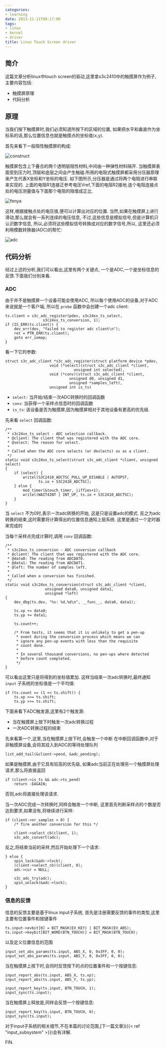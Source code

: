 ```yaml
---
categories:
- learning
date: 2013-11-11T09:17:00
tags:
- linux
- kernel
- driver
title: Linux Touch Screen driver
---
```


## 简介

这篇文章分析linux中touch screen的驱动,这里拿s3c2410中的触摸屏作为例子,
主要内容包括:

- 触摸屏原理
- 代码分析

## 原理

当我们按下触摸屏时,我们必须知道所按下的区域的位置,
如果把水平和垂直作为坐标系的话,那么位置信息也就是触摸点的坐标值(x,y).

首先来看下一般阻性触摸屏的构成:

![construct](construct.gif)

触摸屏包含上下叠合的两个透明层阻性材料,中间由一种弹性材料隔开.
当触摸屏表面受到压力时,顶层和底层之间会产生触碰.所用的电阻式触摸屏都采用分压器原理来产生代表X坐标和Y坐标的电压.
如下图所示,分压器是通过将两个电阻进行串联来实现的.
上面的电阻R1连接正参考电压Vref,下面的电阻R2接地.连个电阻连接点处的电压测量值与下面那个电阻的阻值成正比.

![fenya](fenya.gif)

这样,根据接触点处的电压值,便可以计算出对应的位置.
当然,如果在触摸屏上进行滑动,那么就会有一系列连续的电压信息,
不过,这些信息是模拟信号,但是计算机只认识数字信息,
所以,必须将这些模拟信号转换成对应的数字信号,所以,
这里还必须利用模数转换器(ADC)的帮忙:

![adc](adc.gif)

## 代码分析

经过上述的分析,我们可以看出,这里有两个关键点,
一个是ADC,一个是坐标信息的反馈.下面我们分别来看.

### ADC

由于并不是触摸屏一个设备可能会使用ADC,
所以每个使用ADC的设备,对于ADC来说就是一个客户端,
所以在 `probe` 函数中会创建一个adc client:

```
ts.client = s3c_adc_register(pdev, s3c24xx_ts_select,
			     s3c24xx_ts_conversion, 1);
if (IS_ERR(ts.client)) {
	dev_err(dev, "failed to register adc client\n");
	ret = PTR_ERR(ts.client);
	goto err_iomap;
}
```

看一下它的参数:

```
struct s3c_adc_client *s3c_adc_register(struct platform_device *pdev,
					void (*select)(struct s3c_adc_client *client,
						       unsigned int selected),
					void (*conv)(struct s3c_adc_client *client,
						     unsigned d0, unsigned d1,
						     unsigned *samples_left),
					unsigned int is_ts)
```

- `select:` 当开始/结束一次ADC转换时的回调函数
- `conv`: 当获得一个采样点信息时的回调函数
- `is_ts`: 该设备是否为触摸屏,因为触摸屏相对于其他设备有更高的优先级.

先来看 `select` 回调函数:

```
/**
 * s3c24xx_ts_select - ADC selection callback.
 * @client: The client that was registered with the ADC core.
 * @select: The reason for select.
 *
 * Called when the ADC core selects (or deslects) us as a client.
 */
static void s3c24xx_ts_select(struct s3c_adc_client *client, unsigned select)
{
	if (select) {
		writel(S3C2410_ADCTSC_PULL_UP_DISABLE | AUTOPST,
		       ts.io + S3C2410_ADCTSC);
	} else {
		mod_timer(&touch_timer, jiffies+1);
		writel(WAIT4INT | INT_UP, ts.io + S3C2410_ADCTSC);
	}
}
```

当 `select` 不为0时,表示一次adc转换的开始,
这是只是设置adc的模式.
反之为adc转换的结束,这时需要将计算得出的位置信息通知上层系统.
这里是通过一个定时器来完成的

当每个采样点完成计算时,调用 `conv` 回调函数:

```
/**
 * s3c24xx_ts_conversion - ADC conversion callback
 * @client: The client that was registered with the ADC core.
 * @data0: The reading from ADCDAT0.
 * @data1: The reading from ADCDAT1.
 * @left: The number of samples left.
 *
 * Called when a conversion has finished.
 */
static void s3c24xx_ts_conversion(struct s3c_adc_client *client,
				  unsigned data0, unsigned data1,
				  unsigned *left)
{
	dev_dbg(ts.dev, "%s: %d,%d\n", __func__, data0, data1);

	ts.xp += data0;
	ts.yp += data1;

	ts.count++;

	/* From tests, it seems that it is unlikely to get a pen-up
	 * event during the conversion process which means we can
	 * ignore any pen-up events with less than the requisite
	 * count done.
	 *
	 * In several thousand conversions, no pen-ups where detected
	 * before count completed.
	 */
}
```

可以看出这里只是将得到的坐标值累加.
这样当结束一次adc转换时,最终通知 `input` 子系统的坐标值是一个平均值:

```
if (ts.count == (1 << ts.shift)) {
	ts.xp >>= ts.shift;
	ts.yp >>= ts.shift;
```

下面来看下ADC触发源,这里有2个触发源:

- 当在触摸屏上按下时触发一次adc转换过程
- 一次ADC转换过程的结束

先来看第一个,这里,当在触摸屏上按下时,会触发一个中断
在中断回调函数中,对于非触摸屏设备,会将其挂入到ADC的等待处理队列

```
list_add_tail(&client->pend, &adc_pending);
```

如果是触摸屏,由于它具有较高的优先级,
如果adc当前正在处理另一个触摸屏处理请求,那么将直接返回

```
if (client->is_ts && adc->ts_pend)
	return -EAGAIN;
```

否则,adc将直接处理该请求.

当一次ADC完成一次转换时,同样会触发一个中断,
这里首先判断采样点的个数是否达到要求,如果没有,将继续进行采样:

```
if (client->nr_samples > 0) {
	/* fire another conversion for this */

	client->select_cb(client, 1);
	s3c_adc_convert(adc);
```

反之,将结束当前的采样,然后开始处理下一个请求:

```
} else {
	spin_lock(&adc->lock);
	(client->select_cb)(client, 0);
	adc->cur = NULL;

	s3c_adc_try(adc);
	spin_unlock(&adc->lock);
}
```

### 信息的反馈

信息的反馈主要是基于linux input子系统,
首先是注册需要反馈的事件的类型,这里主要有位置事件和按键事件

```
ts.input->evbit[0] = BIT_MASK(EV_KEY) | BIT_MASK(EV_ABS);
ts.input->keybit[BIT_WORD(BTN_TOUCH)] = BIT_MASK(BTN_TOUCH);
```

以及定义位置信息的范围

```
input_set_abs_params(ts.input, ABS_X, 0, 0x3FF, 0, 0);
input_set_abs_params(ts.input, ABS_Y, 0, 0x3FF, 0, 0);
```

当在触摸屏上按下时,会同时反馈按下的点的位置事件和一个按键信息:

```
input_report_abs(ts.input, ABS_X, ts.xp);
input_report_abs(ts.input, ABS_Y, ts.yp);

input_report_key(ts.input, BTN_TOUCH, 1);
input_sync(ts.input);
```

当在触摸屏上释放是,同样会反馈一个按键信息:

```
input_report_key(ts.input, BTN_TOUCH, 0);
input_sync(ts.input);
```

对于input子系统的相关细节,不在本篇的讨论范围,[下一篇文章]({{< ref "input_subsystem" >}})会有详解.

FIN.
